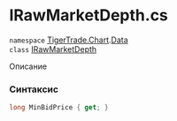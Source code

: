 
# IRawMarketDepth.cs
`namespace` [TigerTrade.Chart](../../../../TigerTrade.Chart.md).[Data](../../../../TigerTrade.Chart/Data.md)  
    `class` [IRawMarketDepth](../../IRawMarketDepth.cs.md)

Описание

### Синтаксис
```csharp
long MinBidPrice { get; }
```
